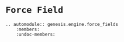 # `Force Field`

```{eval-rst}  
.. automodule:: genesis.engine.force_fields
    :members:
    :undoc-members:
```